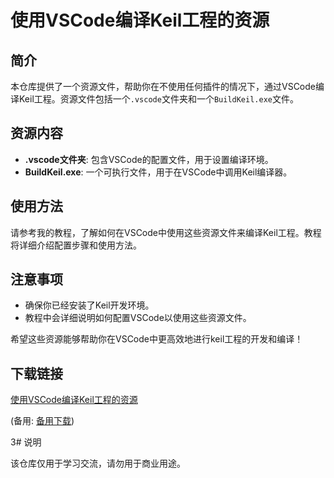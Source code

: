 # 使用VSCode编译Keil工程的资源

## 简介

本仓库提供了一个资源文件，帮助你在不使用任何插件的情况下，通过VSCode编译Keil工程。资源文件包括一个`.vscode`文件夹和一个`BuildKeil.exe`文件。

## 资源内容

- **.vscode文件夹**: 包含VSCode的配置文件，用于设置编译环境。
- **BuildKeil.exe**: 一个可执行文件，用于在VSCode中调用Keil编译器。

## 使用方法

请参考我的教程，了解如何在VSCode中使用这些资源文件来编译Keil工程。教程将详细介绍配置步骤和使用方法。

## 注意事项

- 确保你已经安装了Keil开发环境。
- 教程中会详细说明如何配置VSCode以使用这些资源文件。

希望这些资源能够帮助你在VSCode中更高效地进行keil工程的开发和编译！

## 下载链接
[使用VSCode编译Keil工程的资源](https://pan.quark.cn/s/3c07ecf4789c) 

(备用: [备用下载](https://pan.baidu.com/s/1OXUmZxZJFsJrxJukDpz-YQ?pwd=1234))

3# 说明

该仓库仅用于学习交流，请勿用于商业用途。
